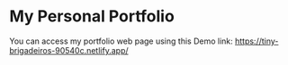 # My Personal Portfolio
You can access my portfolio web page using this Demo link: https://tiny-brigadeiros-90540c.netlify.app/


